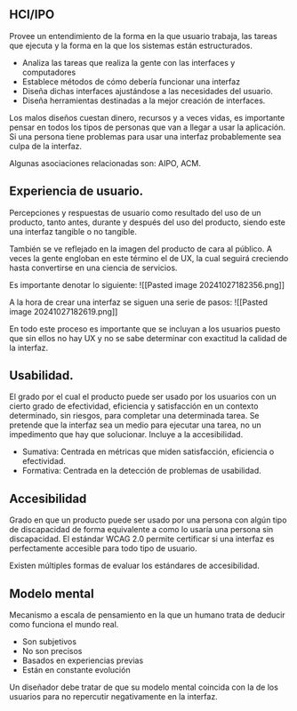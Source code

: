 ## HCI/IPO
Provee un entendimiento de la forma en la que usuario trabaja, las tareas que ejecuta y la forma en la que los sistemas están estructurados.

+ Analiza las tareas que realiza la gente con las interfaces y computadores
+ Establece métodos de cómo debería funcionar una interfaz
+ Diseña dichas interfaces ajustándose a las necesidades del usuario.
+ Diseña herramientas destinadas a la mejor creación de interfaces.

Los malos diseños cuestan dinero, recursos y a veces vidas, es importante pensar en todos los tipos de personas que van a llegar a usar la aplicación. Si una persona tiene problemas para usar una interfaz probablemente sea culpa de la interfaz.

Algunas asociaciones relacionadas son: AIPO, ACM.

## Experiencia de usuario.
Percepciones y respuestas de usuario como resultado del uso de un producto, tanto antes, durante y después del uso del producto, siendo este una interfaz tangible o no tangible.

También se ve reflejado en la imagen del producto de cara al público. A veces la gente engloban en este término el de UX, la cual seguirá creciendo hasta convertirse en una ciencia de servicios.

Es importante denotar lo siguiente:
![[Pasted image 20241027182356.png]]

A la hora de crear una interfaz se siguen una serie de pasos:
![[Pasted image 20241027182619.png]]

En todo este proceso es importante que se incluyan a los usuarios puesto que sin ellos no hay UX y no se sabe determinar con exactitud la calidad de la interfaz.
## Usabilidad.
El grado por el cual el producto puede ser usado por los usuarios con un cierto grado de efectividad, eficiencia y satisfacción en un contexto determinado, sin riesgos, para completar una determinada tarea. 
Se pretende que la interfaz sea un medio para ejecutar una tarea, no un impedimento que hay que solucionar. Incluye a la accesibilidad.

+ Sumativa: Centrada en métricas que miden satisfacción, eficiencia o efectividad.
+ Formativa: Centrada en la detección de problemas de usabilidad.

## Accesibilidad
Grado en que un producto puede ser usado por una persona con algún tipo de discapacidad de forma equivalente a como lo usaría una persona sin discapacidad.
El estándar WCAG 2.0 permite certificar si una interfaz es perfectamente accesible para todo tipo de usuario.

Existen múltiples formas de evaluar los estándares de accesibilidad.

## Modelo mental
Mecanismo a escala de pensamiento en la que un humano trata de deducir como funciona el mundo real.
+ Son subjetivos
+ No son precisos
+ Basados en experiencias previas
+ Están en constante evolución

Un diseñador debe tratar de que su modelo mental coincida con la de los usuarios para no repercutir negativamente en la interfaz.